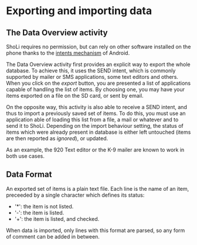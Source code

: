 # Exporting and importing data

## The Data Overview activity

ShoLi requires no permission, but can rely on other software installed on the phone thanks to the [intents mechanism](http://developer.android.com/training/basics/intents/index.html) of Android.

The Data Overview activity first provides an explicit way to export the whole database. To achieve this, it uses the SEND intent, which is commonly supported by mailer or SMS applications, some text editors and others. When you click on the *export* button, you are presented a list of applications capable of handling the list of items. By choosing one, you may have your items exported on a file on the SD card, or sent by email.

On the opposite way, this activity is also able to receive a SEND intent, and thus to import a previously saved set of items. To do this, you must use an application able of loading this list from a file, a mail or whatever and to send it to ShoLi. Depending on the import behaviour setting, the status of items which were already present in database is either left untouched (items are then reported as *ignored*), or updated.

As an example, the 920 Text editor or the K-9 mailer are known to work in both use cases.

## Data Format

An exported set of items is a plain text file. Each line is the name of an item, preceeded by a single character which defines its status:

 * '*': the item is not listed.
 * '-': the item is listed.
 * '+': the item is listed, and checked.

When data is imported, only lines with this format are parsed, so any form of comment can be added in between.
